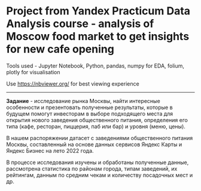 # Project from Yandex Practicum Data Analysis course - analysis of Moscow food market to get insights for new cafe opening

Tools used - Jupyter Notebook, Python, pandas, numpy for EDA, folium, plotly for visualisation

Use https://nbviewer.org/ for best viewing experience

----------------------------------------------------------------------------------

**Задание** - исследование рынка Москвы, найти интересные особенности и презентовать полученные результаты, которые в будущем помогут инвесторам в выборе подходящего места для открытия нового заведения общественного питания, определения его типа (кафе, ресторан, пиццерия, паб или бар) и уровня (меню, цены).

В нашем распоряжении датасет с заведениями общественного питания Москвы, составленный на основе данных сервисов Яндекс Карты и Яндекс Бизнес на лето 2022 года.

В процессе исследования изучены и обработаны полученные данные, рассмотрена статистика по районам города, типам заведений, их рейтингам, данным по средним чекам и количеству посадочных мест и др.

